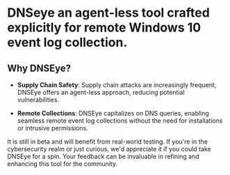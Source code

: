 # DNSeye an agent-less tool crafted explicitly for remote Windows 10 event log collection.

## Why DNSEye? 

- **Supply Chain Safety**: Supply chain attacks are increasingly frequent, DNSEye offers an agent-less approach, reducing potential vulnerabilities.

- **Remote Collections**: DNSEye capitalizes on DNS queries, enabling seamless remote event log collections without the need for installations or intrusive permissions.

It is still in beta and will benefit from real-world testing. If you're in the cybersecurity realm or just curious, we'd appreciate it if you could take DNSEye for a spin. Your feedback can be invaluable in refining and enhancing this tool for the community.


